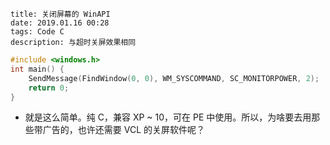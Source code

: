 ```
title: 关闭屏幕的 WinAPI
date: 2019.01.16 00:28
tags: Code C
description: 与超时关屏效果相同
```

```c
#include <windows.h>
int main() {
    SendMessage(FindWindow(0, 0), WM_SYSCOMMAND, SC_MONITORPOWER, 2);
    return 0;
}
```

- 就是这么简单。纯 C，兼容 XP ~ 10，可在 PE 中使用。所以，为啥要去用那些带广告的，也许还需要 VCL 的关屏软件呢？
